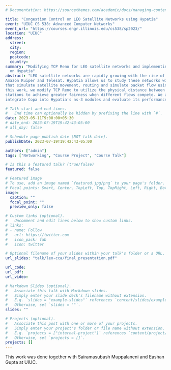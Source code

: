 ```yaml
---
# Documentation: https://sourcethemes.com/academic/docs/managing-content/

title: "Congestion Control on LEO Satellite Networks using Hypatia"
event: "UIUC CS 538: Advanced Computer Networks"
event_url: "https://courses.engr.illinois.edu/cs538/sp2023/"
location: "UIUC"
address:
  street:
  city:
  region:
  postcode:
  country:
summary: "Modifying TCP Reno for LEO satellite networks and implementing Copa 
  on Hypatia"
abstract: "LEO satellite networks are rapidly growing with the rise of Starlink,
Amazon Kuiper and Telesat. Hypatia allows us to study these networks with modules
that simulate satellite movement, routing and simulate packet flow using ns-3. In
this work, we modify TCP Reno to utilize the physical distance between ground
stations to achieve greater fairness when different flows compete. We also 
integrate Copa into Hypatia's ns-3 modules and evaluate its performance." 

# Talk start and end times.
#   End time can optionally be hidden by prefixing the line with `#`.
date: 2023-05-11T9:00:00+05:30
# date_end: 2023-07-19T19:42:43-05:00
# all_day: false

# Schedule page publish date (NOT talk date).
publishDate: 2023-07-19T19:42:43-05:00

authors: ["admin"]
tags: ["Networking", "Course Project", "Course Talk"]

# Is this a featured talk? (true/false)
featured: false

# Featured image
# To use, add an image named `featured.jpg/png` to your page's folder. 
# Focal points: Smart, Center, TopLeft, Top, TopRight, Left, Right, BottomLeft, Bottom, BottomRight.
image:
  caption: ""
  focal_point: ""
  preview_only: false

# Custom links (optional).
#   Uncomment and edit lines below to show custom links.
# links:
# - name: Follow
#   url: https://twitter.com
#   icon_pack: fab
#   icon: twitter

# Optional filename of your slides within your talk's folder or a URL.
url_slides: "talk/leo-cca/final_presentation.pdf"

url_code:
url_pdf:
url_video:

# Markdown Slides (optional).
#   Associate this talk with Markdown slides.
#   Simply enter your slide deck's filename without extension.
#   E.g. `slides = "example-slides"` references `content/slides/example-slides.md`.
#   Otherwise, set `slides = ""`.
slides: ""

# Projects (optional).
#   Associate this post with one or more of your projects.
#   Simply enter your project's folder or file name without extension.
#   E.g. `projects = ["internal-project"]` references `content/project/deep-learning/index.md`.
#   Otherwise, set `projects = []`.
projects: []
---
```


This work was done together with Sairamasubash Muppalaneni and Eashan Gupta at UIUC.